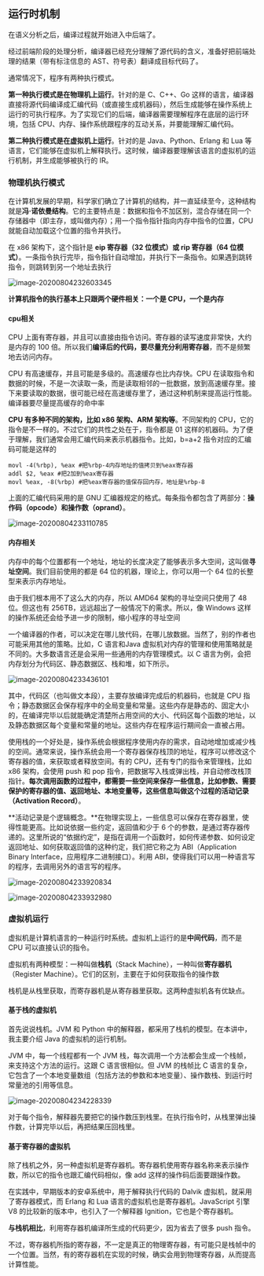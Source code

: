 ## 运行时机制

在语义分析之后，编译过程就开始进入中后端了。

经过前端阶段的处理分析，编译器已经充分理解了源代码的含义，准备好把前端处理的结果（带有标注信息的 AST、符号表）翻译成目标代码了。

通常情况下，程序有两种执行模式。

**第一种执行模式是在物理机上运行**。针对的是 C、C++、Go 这样的语言，编译器直接将源代码编译成汇编代码（或直接生成机器码），然后生成能够在操作系统上运行的可执行程序。为了实现它们的后端，编译器需要理解程序在底层的运行环境，包括 CPU、内存、操作系统跟程序的互动关系，并要能理解汇编代码。

**第二种执行模式是在虚拟机上运行**。针对的是 Java、Python、Erlang 和 Lua 等语言，它们能够在虚拟机上解释执行。这时候，编译器要理解该语言的虚拟机的运行机制，并生成能够被执行的 IR。

### 物理机执行模式

在计算机发展的早期，科学家们确立了计算机的结构，并一直延续至今，这种结构就是**冯·诺依曼结构**。它的主要特点是：数据和指令不加区别，混合存储在同一个存储器中（即主存，或叫做内存）；用一个指令指针指向内存中指令的位置，CPU 就能自动加载这个位置的指令并执行。

在 x86 架构下，这个指针是 **eip 寄存器（32 位模式）或 rip 寄存器（64 位模式）**。一条指令执行完毕，指令指针自动增加，并执行下一条指令。如果遇到跳转指令，则跳转到另一个地址去执行

![image-20200804232603345](image/image-20200804232603345.png)

**计算机指令的执行基本上只跟两个硬件相关：一个是 CPU，一个是内存**

#### cpu相关

CPU 上面有寄存器，并且可以直接由指令访问。寄存器的读写速度非常快，大约是内存的 100 倍。所以我们**编译后的代码，要尽量充分利用寄存器**，而不是频繁地去访问内存。

CPU 有高速缓存，并且可能是多级的。高速缓存也比内存快。CPU 在读取指令和数据的时候，不是一次读取一条，而是读取相邻的一批数据，放到高速缓存里。接下来要读取的数据，很可能已经在高速缓存里了，通过这种机制来提高运行性能。编译器要尽量提高缓存的命中率

**CPU 有多种不同的架构，比如 x86 架构、ARM 架构等**。不同架构的 CPU，它的指令是不一样的。不过它们的共性之处在于，指令都是 01 这样的机器码。为了便于理解，我们通常会用汇编代码来表示机器指令。比如，b=a+2 指令对应的汇编码可能是这样的

```
movl -4(%rbp), %eax #把%rbp-4内存地址的值拷贝到%eax寄存器
addl $2, %eax #把2加到%eax寄存器
movl %eax, -8(%rbp) #把%eax寄存器的值保存回内存，地址是%rbp-8
```

上面的汇编代码采用的是 GNU 汇编器规定的格式。每条指令都包含了两部分：**操作码（opcode）和操作数（oprand）**。

![image-20200804233110785](image/image-20200804233110785.png)

#### 内存相关

内存中的每个位置都有一个地址，地址的长度决定了能够表示多大空间，这叫做**寻址空间**。我们目前使用的都是 64 位的机器，理论上，你可以用一个 64 位的长整型来表示内存地址。

由于我们根本用不了这么大的内存，所以 AMD64 架构的寻址空间只使用了 48 位。但这也有 256TB，远远超出了一般情况下的需求。所以，像 Windows 这样的操作系统还会给予进一步的限制，缩小程序的寻址空间

一个编译器的作者，可以决定在哪儿放代码，在哪儿放数据。当然了，别的作者也可能采用其他的策略。比如，C 语言和Java 虚拟机对内存的管理和使用策略就是不同的。大多数语言还是会采用一些通用的内存管理模式。以 C 语言为例，会把内存划分为代码区、静态数据区、栈和堆，如下所示。

![image-20200804233436101](image/image-20200804233436101.png)

其中，代码区（也叫做文本段），主要存放编译完成后的机器码，也就是 CPU 指令；静态数据区会保存程序中的全局变量和常量。这些内存是静态的、固定大小的，在编译完毕以后就能确定清楚所占用空间的大小、代码区每个函数的地址，以及静态数据区每个变量和常量的地址。这些内存在程序运行期间会一直被占用。

使用栈的一个好处是，操作系统会根据程序使用内存的需求，自动地增加或减少栈的空间。通常来说，操作系统会用一个寄存器保存栈顶的地址，程序可以修改这个寄存器的值，来获取或者释放空间。有的 CPU，还有专门的指令来管理栈，比如x86 架构，会使用 push 和 pop 指令，把数据写入栈或弹出栈，并自动修改栈顶指针。**每次调用函数的过程中，都需要一些空间来保存一些信息，比如参数、需要保护的寄存器的值、返回地址、本地变量等，这些信息叫做这个过程的活动记录（Activation Record）**。

**活动记录是个逻辑概念。**在物理实现上，一些信息可以保存在寄存器里，使得性能更高。比如说依据一些约定，返回值和少于 6 个的参数，是通过寄存器传递的。这里所说的“依据约定”，是指在调用一个函数时，如何传递参数、如何设定返回地址、如何获取返回值的这种约定，我们把它称之为 ABI（Application Binary Interface，应用程序二进制接口）。利用 ABI，使得我们可以用一种语言写的程序，去调用另外的语言写的程序。

![image-20200804233920834](image/image-20200804233920834.png)

![image-20200804233932980](image/image-20200804233932980.png)

### 虚拟机运行

虚拟机是计算机语言的一种运行时系统。虚拟机上运行的是**中间代码**，而不是 CPU 可以直接认识的指令。

虚拟机有两种模型：一种叫做**栈机**（Stack Machine），一种叫做**寄存器机**（Register Machine）。它们的区别，主要在于如何获取指令的操作数

栈机是从栈里获取，而寄存器机是从寄存器里获取。这两种虚拟机各有优缺点。

#### 基于栈的虚拟机

首先说说栈机。JVM 和 Python 中的解释器，都采用了栈机的模型。在本讲中，我主要介绍 Java 的虚拟机的运行机制。

JVM 中，每一个线程都有一个 JVM 栈，每次调用一个方法都会生成一个栈帧，来支持这个方法的运行。这跟 C 语言很相似。但 JVM 的栈帧比 C 语言的复杂，它包含了一个本地变量数组（包括方法的参数和本地变量）、操作数栈、到运行时常量池的引用等信息。

![image-20200804234228339](image/image-20200804234228339.png)

对于每个指令，解释器先要把它的操作数压到栈里。在执行指令时，从栈里弹出操作数，计算完毕以后，再把结果压回栈里。

#### 基于寄存器的虚拟机

除了栈机之外，另一种虚拟机是寄存器机。寄存器机使用寄存器名称来表示操作数，所以它的指令也跟汇编代码相似，像 add 这样的操作码后面要跟操作数。

在实践中，早期版本的安卓系统中，用于解释执行代码的 Dalvik 虚拟机，就采用了寄存器模式，而 Erlang 和 Lua 语言的虚拟机也是寄存器机。JavaScript 引擎 V8 的比较新的版本中，也引入了一个解释器 Ignition，它也是个寄存器机。

**与栈机相比**，利用寄存器机编译所生成的代码更少，因为省去了很多 push 指令。

不过，寄存器机所指的寄存器，不一定是真正的物理寄存器，有可能只是栈帧中的一个位置。当然，有的寄存器机在实现的时候，确实会用到物理寄存器，从而提高计算性能。